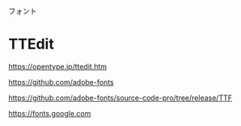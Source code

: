 フォント

# TTEdit 
https://opentype.jp/ttedit.htm

https://github.com/adobe-fonts

https://github.com/adobe-fonts/source-code-pro/tree/release/TTF


https://fonts.google.com
